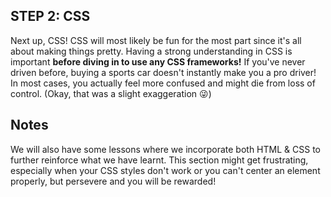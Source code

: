 ## STEP 2: CSS

Next up, CSS! CSS will most likely be fun for the most part since it's all about making things pretty. Having a strong understanding in CSS is important **before diving in to use any CSS frameworks!**
If you've never driven before, buying a sports car doesn't instantly make you a pro driver! In most cases, you actually feel more confused and might die from loss of control. (Okay, that was a slight exaggeration 😜)

## Notes

We will also have some lessons where we incorporate both HTML & CSS to further reinforce what we have learnt. This section might get frustrating, especially when your CSS styles don't work or you can't center an element properly, but persevere and you will be rewarded!
